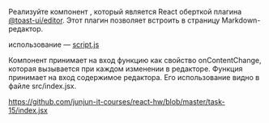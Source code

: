 Реализуйте компонент <MarkdownEditor />, который является React оберткой плагина [@toast-ui/editor](https://github.com/nhn/tui.editor/tree/master/apps/editor). Этот плагин позволяет встроить в страницу Markdown-редактор.

использование — [script.js](https://github.com/junjun-it-courses/react-hw/blob/master/task-15/script.js)

Компонент принимает на вход функцию как свойство onContentChange, которая вызывается при каждом изменении в редакторе. Функция принимает на вход содержимое редактора. Его использование видно в файле src/index.jsx.

https://github.com/junjun-it-courses/react-hw/blob/master/task-15/index.jsx

